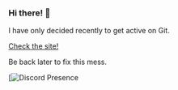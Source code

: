 ### Hi there! 👋

I have only decided recently to get active on Git.

<a href="https://katsie.xyz" target="_blank">Check the site!</a>

Be back later to fix this mess.

[![Discord Presence](https://lanyard-profile-readme.vercel.app/api/698543119356002384?hideDiscrim=true)
             
                


<!--
**katsie03/katsie03** is a ✨ _special_ ✨ repository because its `README.md` (this file) appears on your GitHub profile.

Here are some ideas to get you started:

- 🔭 I’m currently working on ...
- 🌱 I’m currently learning ...
- 👯 I’m looking to collaborate on ...
- 🤔 I’m looking for help with ...
- 💬 Ask me about ...
- 📫 How to reach me: ...
- 😄 Pronouns: ...
- ⚡ Fun fact: ...
-->
